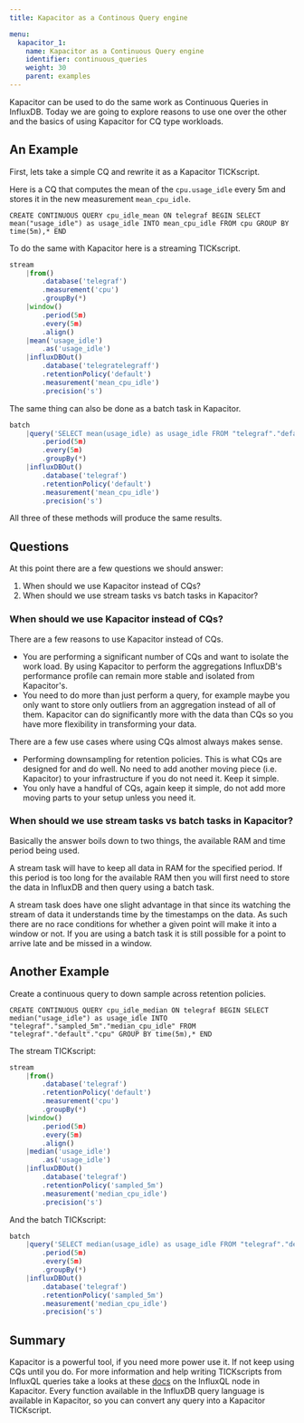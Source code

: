 ```yaml
---
title: Kapacitor as a Continous Query engine

menu:
  kapacitor_1:
    name: Kapacitor as a Continuous Query engine
    identifier: continuous_queries
    weight: 30
    parent: examples
---
```


Kapacitor can be used to do the same work as Continuous Queries in InfluxDB.
Today we are going to explore reasons to use one over the other and the basics of using Kapacitor for CQ type workloads.

## An Example

First, lets take a simple CQ and rewrite it as a Kapacitor TICKscript.

Here is a CQ that computes the mean of the `cpu.usage_idle` every 5m and stores it in the new measurement `mean_cpu_idle`.

```
CREATE CONTINUOUS QUERY cpu_idle_mean ON telegraf BEGIN SELECT mean("usage_idle") as usage_idle INTO mean_cpu_idle FROM cpu GROUP BY time(5m),* END
```

To do the same with Kapacitor here is a streaming TICKscript.

```javascript
stream
    |from()
        .database('telegraf')
        .measurement('cpu')
        .groupBy(*)
    |window()
        .period(5m)
        .every(5m)
        .align()
    |mean('usage_idle')
        .as('usage_idle')
    |influxDBOut()
        .database('telegratelegraff')
        .retentionPolicy('default')
        .measurement('mean_cpu_idle')
        .precision('s')
```

The same thing can also be done as a batch task in Kapacitor.

```javascript
batch
    |query('SELECT mean(usage_idle) as usage_idle FROM "telegraf"."default".cpu')
        .period(5m)
        .every(5m)
        .groupBy(*)
    |influxDBOut()
        .database('telegraf')
        .retentionPolicy('default')
        .measurement('mean_cpu_idle')
        .precision('s')
```

All three of these methods will produce the same results.

## Questions

At this point there are a few questions we should answer:

1. When should we use Kapacitor instead of CQs?
2. When should we use stream tasks vs batch tasks in Kapacitor?

### When should we use Kapacitor instead of CQs?

There are a few reasons to use Kapacitor instead of CQs.

* You are performing a significant number of CQs and want to isolate the work load.
    By using Kapacitor to perform the aggregations InfluxDB's performance profile can remain more stable and isolated from Kapacitor's.
* You need to do more than just perform a query, for example maybe you only want to store only outliers from an aggregation instead of all of them.
    Kapacitor can do significantly more with the data than CQs so you have more flexibility in transforming your data.

There are a few use cases where using CQs almost always makes sense.

* Performing downsampling for retention policies.
    This is what CQs are designed for and do well.
    No need to add another moving piece (i.e. Kapacitor) to your infrastructure if you do not need it.
    Keep it simple.
* You only have a handful of CQs, again keep it simple, do not add more moving parts to your setup unless you need it.

### When should we use stream tasks vs batch tasks in Kapacitor?

Basically the answer boils down to two things, the available RAM and time period being used.

A stream task will have to keep all data in RAM for the specified period.
If this period is too long for the available RAM then you will first need to store the data in InfluxDB and then query using a batch task.

A stream task does have one slight advantage in that since its watching the stream of data it understands time by the timestamps on the data.
As such there are no race conditions for whether a given point will make it into a window or not.
If you are using a batch task it is still possible for a point to arrive late and be missed in a window.


## Another Example

Create a continuous query to down sample across retention policies.

```
CREATE CONTINUOUS QUERY cpu_idle_median ON telegraf BEGIN SELECT median("usage_idle") as usage_idle INTO "telegraf"."sampled_5m"."median_cpu_idle" FROM "telegraf"."default"."cpu" GROUP BY time(5m),* END
```

The stream TICKscript:

```javascript
stream
    |from()
        .database('telegraf')
        .retentionPolicy('default')
        .measurement('cpu')
        .groupBy(*)
    |window()
        .period(5m)
        .every(5m)
        .align()
    |median('usage_idle')
        .as('usage_idle')
    |influxDBOut()
        .database('telegraf')
        .retentionPolicy('sampled_5m')
        .measurement('median_cpu_idle')
        .precision('s')
```

And the batch TICKscript:

```javascript
batch
    |query('SELECT median(usage_idle) as usage_idle FROM "telegraf"."default"."cpu"')
        .period(5m)
        .every(5m)
        .groupBy(*)
    |influxDBOut()
        .database('telegraf')
        .retentionPolicy('sampled_5m')
        .measurement('median_cpu_idle')
        .precision('s')
```


## Summary

Kapacitor is a powerful tool, if you need more power use it.
If not keep using CQs until you do.
For more information and help writing TICKscripts from InfluxQL queries take a looks at these [docs](https://docs.influxdata.com/kapacitor/latest/nodes/influx_q_l_node/) on the InfluxQL node in Kapacitor.
Every function available in the InfluxDB query language is available in Kapacitor, so you can convert any query into a Kapacitor TICKscript.



